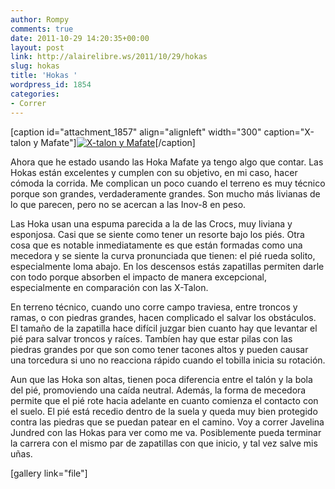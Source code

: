 ```yaml
---
author: Rompy
comments: true
date: 2011-10-29 14:20:35+00:00
layout: post
link: http://alairelibre.ws/2011/10/29/hokas
slug: hokas
title: 'Hokas '
wordpress_id: 1854
categories:
- Correr
---
```


[caption id="attachment_1857" align="alignleft" width="300" caption="X-talon y Mafate"][![X-talon y Mafate](http://alairelibre.ws/wp-content/uploads/2011/10/231020112531-300x168.jpg)](http://alairelibre.ws/wp-content/uploads/2011/10/231020112531.jpg)[/caption]

Ahora que he estado usando las Hoka Mafate ya tengo algo que contar. Las Hokas están excelentes y cumplen con su objetivo, en mi caso, hacer cómoda la corrida. Me complican un poco cuando el terreno es muy técnico porque son grandes, verdaderamente grandes. Son mucho más livianas de lo que parecen, pero no se acercan a las Inov-8 en peso.

Las Hoka usan una espuma parecida a la de las Crocs, muy liviana y esponjosa. Casi que se siente como tener un resorte bajo los piés. Otra cosa que es notable inmediatamente es que están formadas como una mecedora y se siente la curva pronunciada que tienen: el pié rueda solito, especialmente loma abajo. En los descensos estás zapatillas permiten darle con todo porque absorben el impacto de manera excepcional, especialmente en comparación con las X-Talon.

En terreno técnico, cuando uno corre campo traviesa, entre troncos y ramas, o con piedras grandes, hacen complicado el salvar los obstáculos. El tamaño de la zapatilla hace difícil juzgar bien cuanto hay que levantar el pié para salvar troncos y raíces. Tambíen hay que estar pilas con las piedras grandes por que son como tener tacones altos y pueden causar una torcedura si uno no reacciona rápido cuando el tobilla inicia su rotación.

Aun que las Hoka son altas, tienen poca diferencia entre el talón y la bola del pié, promoviendo una caída neutral. Además, la forma de mecedora permite que el pié rote hacia adelante en cuanto comienza el contacto con el suelo. El pié está recedio dentro de la suela y queda muy bien protegido contra las piedras que se puedan patear en el camino. Voy a correr Javelina Jundred con las Hokas para ver como me va. Posiblemente pueda terminar la carrera con el mismo par de zapatillas con que inicio, y tal vez salve mis uñas.

[gallery link="file"]
